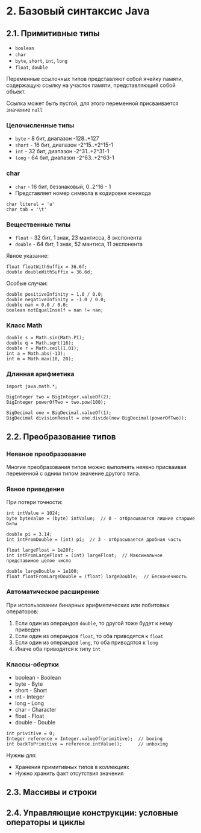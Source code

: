 # 2. Базовый синтаксис Java

## 2.1. Примитивные типы

 - `boolean`
 - `char`
 - `byte`, `short`, `int`, `long`
 - `float`, `double`

Переменные ссылочных типов представляют собой ячейку памяти, содержащую ссылку на участок памяти, представляющий
собой объект.

Ссылка может быть пустой, для этого переменной присваивается значение `null`

### Целочисленные типы

 - `byte` - 8 бит, диапазон -128..+127
 - `short` - 16 бит, диапазон -2^15..+2^15-1
 - `int` - 32 бит, диапазон -2^31..+2^31-1
 - `long` - 64 бит, диапазон -2^63..+2^63-1

### char

 - `char` - 16 бит, беззнаковый, 0..2^16 - 1
 - Представляет номер символа в кодировке юникода

```
char literal = 'a'
char tab = '\t'
```

### Вещественные типы

 - `float` - 32 бит, 1 знак, 23 мантисса, 8 экспонента
 - `double` - 64 бит, 1 знак, 52 мантиса, 11 экспонента

Явное указание:
```
float floatWithSuffix = 36.6f;
double doubleWithSuffix = 36.6d;
```

Особые случаи:
```
double positiveInfinity = 1.0 / 0.0;
double negativeInfinity = -1.0 / 0.0;
double nan = 0.0 / 0.0;
boolean notEqualInself = nan != nan;
```

### Класс Math

```
double s = Math.sin(Math.PI);
double q = Math.sqrt(16);
double r = Math.ceil(1.01);
int a = Math.abs(-13);
int m = Math.max(10, 20);
```

### Длинная арифметика

```
import java.math.*;

BigInteger two = BigInteger.valueOf(2);
BigInteger powerOfTwo = two.pow(100);

BigDecimal one = BigDecimal.valueOf(1);
BigDecimal divisionResult = one.divide(new BigDecimal(powerOfTwo));
```

## 2.2. Преобразование типов

### Неявное преобразование

Многие преобразования типов можно выполнять неявно присваивая переменной с одним типом значение другого типа.

### Явное приведение

При потери точности:

```
int intValue = 1024;
byte byteValue = (byte) intValue;  // 0 - отбрасываются лишние старшие биты

double pi = 3.14;
int intFromDouble = (int) pi;  // 3 - отбрасывается дробная часть

float largeFloat = 1e20f;
int intFromLargeFloat = (int) largeFloat;  // Максимальное представимое целое число

double largeDouble = 1e100;
float floatFromLargeDouble = (float) largeDouble;  // Бесконечность
```

### Автоматическое расширение

При использовании бинарных арифметических или побитовых операторов:

1. Если один из операндов `double`, то другой тоже будет к нему приведен
2. Если один из операндов `float`, то оба приводятся к `float`
3. Если один из операндов `long`, то оба приводятся к `long`
4. Иначе оба приводятся к типу `int`

### Классы-обертки

- boolean - Boolean
- byte - Byte
- short - Short
- int - Integer
- long - Long
- char - Character
- float - Float
- double - Double

```
int privitive = 0;
Integer reference = Integer.valueOf(primitive);  // boxing
int backToPrimitive = reference.intValue();      // unboxing
```

Нужны для:

- Хранения примитивных типов в коллекциях
- Нужно хранить факт отсутствия значения

## 2.3. Массивы и строки

## 2.4. Управляющие конструкции: условные операторы и циклы
